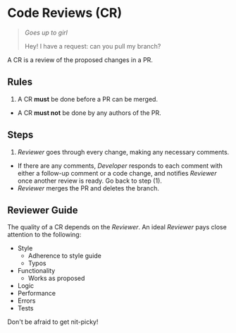 # Code Reviews (CR)

> *Goes up to girl*
>
> Hey! I have a request: can you pull my branch?

A CR is a review of the proposed changes in a PR.

## Rules

1. A CR **must** be done before a PR can be merged.
* A CR **must not** be done by any authors of the PR.


## Steps

1. *Reviewer* goes through every change, making any necessary comments.
* If there are any comments, *Developer* responds to each comment with either a follow-up comment or a code change, and notifies *Reviewer* once another review is ready. Go back to step (1).
* *Reviewer* merges the PR and deletes the branch.


## Reviewer Guide

The quality of a CR depends on the *Reviewer*. An ideal *Reviewer* pays close attention to the following:

* Style
  - Adherence to style guide
  - Typos
* Functionality
  - Works as proposed
* Logic
* Performance
* Errors
* Tests

Don't be afraid to get nit-picky!